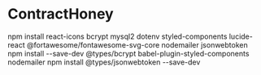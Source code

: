 # ContractHoney

npm install react-icons bcrypt mysql2 dotenv styled-components lucide-react @fortawesome/fontawesome-svg-core nodemailer jsonwebtoken
npm install --save-dev @types/bcrypt babel-plugin-styled-components nodemailer
npm install @types/jsonwebtoken --save-dev
